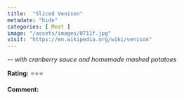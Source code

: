 ```yaml
---
title:  "Sliced Venison"
metadate: "hide"
categories: [ Meat ]
image: "/assets/images/0711f.jpg"
visit: "https://en.wikipedia.org/wiki/venison"
---
```


_-- with cranberry sauce and homemade mashed potatoes_

**Rating:** ⭐️⭐️⭐️  
  
**Comment:**
